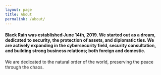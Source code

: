 ```yaml
---
layout: page
title: About
permalink: /about/
---
```


#### Black Rain was established June 14th, 2019. We started out as a dream, dedicated to security, the protection of assets, and diplomatic ties. We are actively expanding in the cybersecurity field, security consultation, and building strong business relations; both foreign and domestic.

We are dedicated to the natural order of the world, preserving the peace through the chaos.
